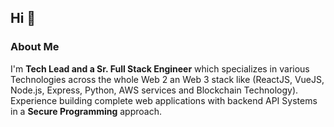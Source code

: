 ## Hi :wave:

### About Me
I'm **Tech Lead and a Sr. Full Stack Engineer** which specializes in various Technologies across the whole Web 2 an Web 3 stack like (ReactJS, VueJS, Node.js, Express, Python, AWS services and Blockchain Technology). Experience building complete web applications with backend API Systems in a **Secure Programming** approach.
